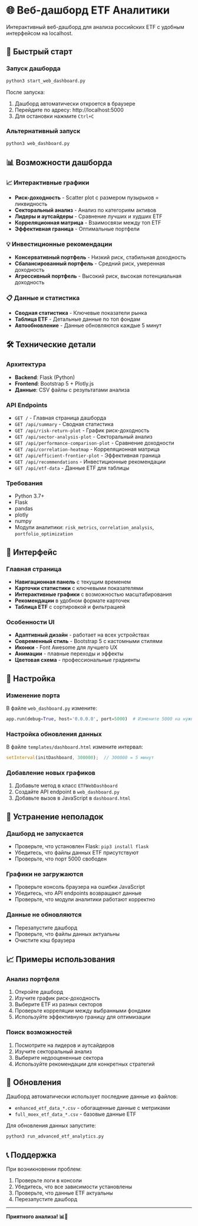 # 🌐 Веб-дашборд ETF Аналитики

Интерактивный веб-дашборд для анализа российских ETF с удобным интерфейсом на localhost.

## 🚀 Быстрый старт

### Запуск дашборда

```bash
python3 start_web_dashboard.py
```

После запуска:
1. Дашборд автоматически откроется в браузере
2. Перейдите по адресу: http://localhost:5000
3. Для остановки нажмите `Ctrl+C`

### Альтернативный запуск

```bash
python3 web_dashboard.py
```

## 📊 Возможности дашборда

### 📈 Интерактивные графики
- **Риск-доходность** - Scatter plot с размером пузырьков = ликвидность
- **Секторальный анализ** - Анализ по категориям активов
- **Лидеры и аутсайдеры** - Сравнение лучших и худших ETF
- **Корреляционная матрица** - Взаимосвязи между топ ETF
- **Эффективная граница** - Оптимальные портфели

### 💡 Инвестиционные рекомендации
- **Консервативный портфель** - Низкий риск, стабильная доходность
- **Сбалансированный портфель** - Средний риск, умеренная доходность  
- **Агрессивный портфель** - Высокий риск, высокая потенциальная доходность

### 📋 Данные и статистика
- **Сводная статистика** - Ключевые показатели рынка
- **Таблица ETF** - Детальные данные по топ фондам
- **Автообновление** - Данные обновляются каждые 5 минут

## 🛠️ Технические детали

### Архитектура
- **Backend**: Flask (Python)
- **Frontend**: Bootstrap 5 + Plotly.js
- **Данные**: CSV файлы с результатами анализа

### API Endpoints
- `GET /` - Главная страница дашборда
- `GET /api/summary` - Сводная статистика
- `GET /api/risk-return-plot` - График риск-доходность
- `GET /api/sector-analysis-plot` - Секторальный анализ
- `GET /api/performance-comparison-plot` - Сравнение доходности
- `GET /api/correlation-heatmap` - Корреляционная матрица
- `GET /api/efficient-frontier-plot` - Эффективная граница
- `GET /api/recommendations` - Инвестиционные рекомендации
- `GET /api/etf-data` - Данные ETF для таблицы

### Требования
- Python 3.7+
- Flask
- pandas
- plotly
- numpy
- Модули аналитики: `risk_metrics`, `correlation_analysis`, `portfolio_optimization`

## 📱 Интерфейс

### Главная страница
- **Навигационная панель** с текущим временем
- **Карточки статистики** с ключевыми показателями
- **Интерактивные графики** с возможностью масштабирования
- **Рекомендации** в удобном формате карточек
- **Таблица ETF** с сортировкой и фильтрацией

### Особенности UI
- **Адаптивный дизайн** - работает на всех устройствах
- **Современный стиль** - Bootstrap 5 с кастомными стилями
- **Иконки** - Font Awesome для лучшего UX
- **Анимации** - плавные переходы и эффекты
- **Цветовая схема** - профессиональные градиенты

## 🔧 Настройка

### Изменение порта
В файле `web_dashboard.py` измените:
```python
app.run(debug=True, host='0.0.0.0', port=5000)  # Измените 5000 на нужный порт
```

### Настройка обновления данных
В файле `templates/dashboard.html` измените интервал:
```javascript
setInterval(initDashboard, 300000);  // 300000 = 5 минут
```

### Добавление новых графиков
1. Добавьте метод в класс `ETFWebDashboard`
2. Создайте API endpoint в `web_dashboard.py`
3. Добавьте вызов в JavaScript в `dashboard.html`

## 🐛 Устранение неполадок

### Дашборд не запускается
- Проверьте, что установлен Flask: `pip3 install flask`
- Убедитесь, что файлы данных ETF присутствуют
- Проверьте, что порт 5000 свободен

### Графики не загружаются
- Проверьте консоль браузера на ошибки JavaScript
- Убедитесь, что API endpoints возвращают данные
- Проверьте, что модули аналитики работают корректно

### Данные не обновляются
- Перезапустите дашборд
- Проверьте, что файлы данных актуальны
- Очистите кэш браузера

## 📈 Примеры использования

### Анализ портфеля
1. Откройте дашборд
2. Изучите график риск-доходность
3. Выберите ETF из разных секторов
4. Проверьте корреляции между выбранными фондами
5. Используйте эффективную границу для оптимизации

### Поиск возможностей
1. Посмотрите на лидеров и аутсайдеров
2. Изучите секторальный анализ
3. Выберите недооцененные сектора
4. Используйте рекомендации для конкретных стратегий

## 🔄 Обновления

Дашборд автоматически использует последние данные из файлов:
- `enhanced_etf_data_*.csv` - обогащенные данные с метриками
- `full_moex_etf_data_*.csv` - базовые данные ETF

Для обновления данных запустите:
```bash
python3 run_advanced_etf_analytics.py
```

## 📞 Поддержка

При возникновении проблем:
1. Проверьте логи в консоли
2. Убедитесь, что все зависимости установлены
3. Проверьте, что данные ETF актуальны
4. Перезапустите дашборд

---

**Приятного анализа! 📊🚀**
